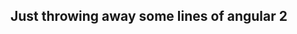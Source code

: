 <article class="markdown-body entry-content" itemprop="mainContentOfPage">
	<h1>Just throwing away some lines of angular 2</h1>
</article>